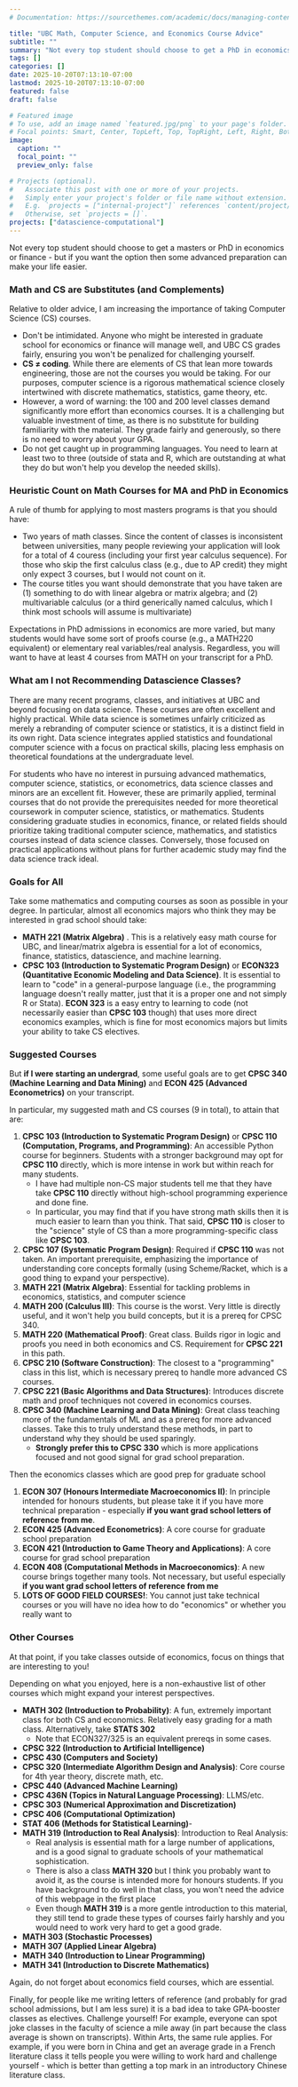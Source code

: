 ```yaml
---
# Documentation: https://sourcethemes.com/academic/docs/managing-content/

title: "UBC Math, Computer Science, and Economics Course Advice"
subtitle: ""
summary: "Not every top student should choose to get a PhD in economics or finance. But if you are considering it, then some advanced preparation can make your life easier"
tags: []
categories: []
date: 2025-10-20T07:13:10-07:00
lastmod: 2025-10-20T07:13:10-07:00
featured: false
draft: false

# Featured image
# To use, add an image named `featured.jpg/png` to your page's folder.
# Focal points: Smart, Center, TopLeft, Top, TopRight, Left, Right, BottomLeft, Bottom, BottomRight.
image:
  caption: ""
  focal_point: ""
  preview_only: false

# Projects (optional).
#   Associate this post with one or more of your projects.
#   Simply enter your project's folder or file name without extension.
#   E.g. `projects = ["internal-project"]` references `content/project/deep-learning/index.md`.
#   Otherwise, set `projects = []`.
projects: ["datascience-computational"]
---
```

Not every top student should choose to get a masters or PhD in economics or finance - but if you want the option then some advanced preparation can make your life easier.

### Math and CS are Substitutes (and Complements)
Relative to older advice, I am increasing the importance of taking Computer Science (CS) courses. 

- Don't be intimidated. Anyone who might be interested in graduate school for economics or finance will manage well, and UBC CS grades fairly, ensuring you won't be penalized for challenging yourself.
- **CS $\neq$ coding**. While there are elements of CS that lean more towards engineering, those are not the courses you would be taking. For our purposes, computer science is a rigorous mathematical science closely intertwined with discrete mathematics, statistics, game theory, etc.
- However, a word of warning: the 100 and 200 level classes demand significantly more effort than economics courses. It is a challenging but valuable investment of time, as there is no substitute for building familiarity with the material. They grade fairly and generously, so there is no need to worry about your GPA.
- Do not get caught up in programming languages.  You need to learn at least two to three (outside of stata and R, which are outstanding at what they do but won't help you develop the needed skills).


### Heuristic Count on Math Courses for MA and PhD in Economics
A rule of thumb for applying to most masters programs is that you should have:
- Two years of math classes.  Since the content of classes is inconsistent between universities, many people reviewing your application will look for a total of 4 couress (including your first year calculus sequence).  For those who skip the first calculus class (e.g., due to AP credit) they might only expect 3 courses, but I would not count on it.
- The course titles you want should demonstrate that you have taken are (1) something to do with linear algebra or matrix algebra; and (2) multivariable calculus (or a third generically named calculus, which I think most schools will assume is multivariate)

Expectations in PhD admissions in economics are more varied, but many students would have some sort of proofs course (e.g., a MATH220 equivalent) or elementary real variables/real analysis.  Regardless, you will want to have at least 4 courses from MATH on your transcript for a PhD.

### What am I not Recommending Datascience Classes?
There are many recent programs, classes, and initiatives at UBC and beyond focusing on data science. These courses are often excellent and highly practical. While data science is sometimes unfairly criticized as merely a rebranding of computer science or statistics, it is a distinct field in its own right. Data science integrates applied statistics and foundational computer science with a focus on practical skills, placing less emphasis on theoretical foundations at the undergraduate level.

For students who have no interest in pursuing advanced mathematics, computer science, statistics, or econometrics, data science classes and minors are an excellent fit. However, these are primarily applied, terminal courses that do not provide the prerequisites needed for more theoretical coursework in computer science, statistics, or mathematics. Students considering graduate studies in economics, finance, or related fields should prioritize taking traditional computer science, mathematics, and statistics courses instead of data science classes. Conversely, those focused on practical applications without plans for further academic study may find the data science track ideal.

### Goals for All
Take some mathematics and computing courses as soon as possible in your degree.  In particular, almost all economics majors who think they may be interested in grad school should take:
- **MATH 221 (Matrix Algebra)** .  This is a relatively easy math course for UBC, and linear/matrix algebra is essential for a lot of economics, finance, statistics, datascience, and machine learning.
- **CPSC 103 (Introduction to Systematic Program Design)** or **ECON323 (Quantitative Economic Modeling and Data Science)**.  It is essential to learn to "code" in a general-purpose language (i.e., the programming language doesn't really matter, just that it is a proper one and not simply R or Stata).  **ECON 323** is a easy entry to learning to code (not necessarily easier than **CPSC 103** though) that uses more direct economics examples, which is fine for most economics majors but limits your ability to take CS electives.

### Suggested Courses
But __if I were starting an undergrad__, some useful goals are to get **CPSC 340 (Machine Learning and Data Mining)** and **ECON 425 (Advanced Econometrics)** on your transcript.

In particular, my suggested math and CS courses (9 in total), to attain that are:
1. **CPSC 103 (Introduction to Systematic Program Design)** or **CPSC 110 (Computation, Programs, and Programming)**: An accessible Python course for beginners. Students with a stronger background may opt for **CPSC 110** directly, which is more intense in work but within reach for many students.
   - I have had multiple non-CS major students tell me that they have take **CPSC 110** directly without high-school programming experience and done fine.
   - In particular, you may find that if you have strong math skills then it is much easier to learn than you think.  That said, **CPSC 110** is closer to the "science" style of CS than a more programming-specific class like **CPSC 103**.
2. **CPSC 107 (Systematic Program Design)**: Required if **CPSC 110** was not taken. An important prerequisite, emphasizing the importance of understanding core concepts formally (using Scheme/Racket, which is a good thing to expand your perspective).
3. **MATH 221 (Matrix Algebra)**: Essential for tackling problems in economics, statistics, and computer science
4. **MATH 200 (Calculus III)**: This course is the worst.  Very little is directly useful, and it won't help you build concepts, but it is a prereq for CPSC 340.
5. **MATH 220 (Mathematical Proof)**: Great class.  Builds rigor in logic and proofs you need in both economics and CS.  Requirement for **CPSC 221** in this path.
6. **CPSC 210 (Software Construction)**: The closest to a "programming" class in this list, which is necessary prereq to handle more advanced CS courses.
7. **CPSC 221 (Basic Algorithms and Data Structures)**:  Introduces discrete math and proof techniques not covered in economics courses.
8. **CPSC 340 (Machine Learning and Data Mining)**: Great class teaching more of the fundamentals of ML and as a prereq for more advanced classes.  Take this to truly understand these methods, in part to understand why they should be used sparingly.
   - **Strongly prefer this to CPSC 330** which is more applications focused and not good signal for grad school preparation.

Then the economics classes which are good prep for graduate school
1. **ECON 307 (Honours Intermediate Macroeconomics II)**: In principle intended for honours students, but please take it if you have more technical preparation - especially __if you want grad school letters of reference from me__.
2. **ECON 425 (Advanced Econometrics)**: A core course for graduate school preparation
3. **ECON 421 (Introduction to Game Theory and Applications)**: A core course for grad school preparation
4. **ECON 408 (Computational Methods in Macroeconomics)**: A new course brings together many tools.  Not necessary, but useful especially __if you want grad school letters of reference from me__
5. **LOTS OF GOOD FIELD COURSES!**:  You cannot just take technical courses or you will have no idea how to do "economics" or whether you really want to

### Other Courses
At that point, if you take classes outside of economics, focus on things that are interesting to you!

Depending on what you enjoyed, here is a non-exhaustive list of other courses which might expand your interest perspectives.
- **MATH 302 (Introduction to Probability)**: A fun, extremely important class for both CS and economics.  Relatively easy grading for a math class. Alternatively, take **STATS 302**
  - Note that ECON327/325 is an equivalent prereqs in some cases.
- **CPSC 322 (Introduction to Artificial Intelligence)** 
- **CPSC 430 (Computers and Society)**
- **CPSC 320 (Intermediate Algorithm Design and Analysis)**: Core course for 4th year theory, discrete math, etc.
- **CPSC 440 (Advanced Machine Learning)**
- **CPSC 436N (Topics in Natural Language Processing)**: LLMS/etc.
- **CPSC 303 (Numerical Approximation and Discretization)**
- **CPSC 406 (Computational Optimization)**
- **STAT 406 (Methods for Statistical Learning)**-
- **MATH 319 (Introduction to Real Analysis)**: Introduction to Real Analysis:
  - Real analysis is essential math for a large number of applications, and is a good signal to graduate schools of your mathematical sophistication.
  - There is also a class **MATH 320** but I think you probably want to avoid it, as the course is intended more for honours students. If you have background to do well in that class, you won't need the advice of this webpage in the first place
  - Even though **MATH 319** is a more gentle introduction to this material, they still tend to grade these types of courses fairly harshly and you would need to work very hard to get a good grade.
- **MATH 303 (Stochastic Processes)**
- **MATH 307 (Applied Linear Algebra)**
- **MATH 340 (Introduction to Linear Programming)**
- **MATH 341 (Introduction to Discrete Mathematics)**

Again, do not forget about economics field courses, which are essential.

Finally, for people like me writing letters of reference (and probably for grad school admissions, but I am less sure) it is a bad idea to take GPA-booster classes as electives.  Challenge yourself!  For example, everyone can spot joke classes in the faculty of science a mile away (in part because the class average is shown on transcripts).  Within Arts, the same rule applies.  For example, if you were born in China and get an average grade in a French literature class it tells people you were willing to work hard and challenge yourself - which is better than getting a top mark in an introductory Chinese literature class.

